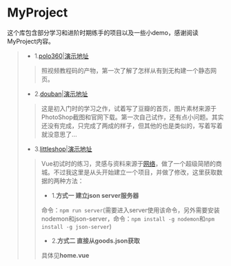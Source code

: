 # MyProject
这个库包含部分学习和进阶时期练手的项目以及一些小demo，感谢阅读MyProject内容。

> * 1.[polo360](https://github.com/StarlightUnion/MyProject/tree/master/polo360)|[演示地址](https://starlightunion.github.io/MyProject/polo360/index.html)
>>照视频教程码的产物，第一次了解了怎样从有到无构建一个静态网页。
>
> * 2.[douban](https://github.com/StarlightUnion/MyProject/tree/master/douban)|[演示地址](https://starlightunion.github.io/MyProject/douban/demo.html)
>>这是初入门时的学习之作，试着写了豆瓣的首页，图片素材来源于PhotoShop截图和官网下载。第一次自己试作，还有点小问题。其实还没有完成，只完成了两成的样子，但其他的也是类似的，写着写着就没意思了...
>
> * 3.[littleshop](https://github.com/StarlightUnion/MyProject/tree/master/littleshop)|[演示地址](https://starlightunion.github.io/MyProject/littleshop/dist/index.html)
>>Vue初试时的练习，灵感与资料来源于[网络](https://www.jianshu.com/p/1626b8643676)，做了一个超级简陋的商城。不过我这里是从头开始建立一个项目，并做了修改，这里获取数据的两种方法：
>>
>> * 1.**方式一 建立json server服务器**
>>
>>命令：`npm run server`(需要进入server使用该命令，另外需要安装nodemon和json-server，命令：`npm install -g nodemon`和`npm install -g json-server`)
>>
>> * 2.**方式二 直接从goods.json获取**
>> 
>> 具体见**home.vue**

